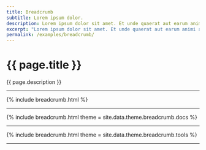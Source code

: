 ```yaml
---
title: Breadcrumb
subtitle: Lorem ipsum dolor.
description: Lorem ipsum dolor sit amet. Et unde quaerat aut earum animi aut explicabo saepe qui quibusdam accusamus ut velit asperiores vel natus temporibus. Qui sapiente saepe qui totam saepe est suscipit quia vel error provident cum omnis eius aut galisum rem nulla dolor? Qui internos voluptas est nulla odit est temporibus expedita eos quidem cumque. Ea voluptates eligendi quo rerum libero et molestiae harum vel fugit magni et cupiditate optio At quia consequuntur ut exercitationem laboriosam. Cum blanditiis voluptatibus At amet sunt At quia deleniti id quibusdam neque ut odio placeat.
excerpt: "Lorem ipsum dolor sit amet. Et unde quaerat aut earum animi aut explicabo saepe qui quibusdam accusamus ut velit asperiores vel natus temporibus."
permalink: /examples/breadcrumb/
---
```


<h1>{{ page.title }}</h1>
<p class = "text-justify">{{ page.description }}</p>
<hr/>
{% include breadcrumb.html %}<hr/>
{% include breadcrumb.html  theme = site.data.theme.breadcrumb.docs %}<hr/>
{% include breadcrumb.html  theme = site.data.theme.breadcrumb.tools %}<hr/>
